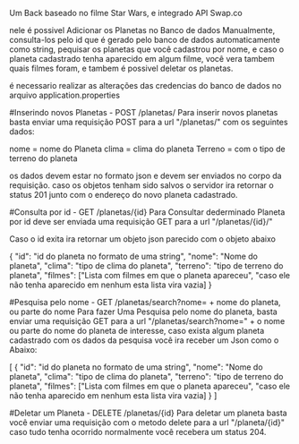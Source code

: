 Um Back baseado no filme Star Wars, e integrado API Swap.co

nele é possivel Adicionar os Planetas no Banco de dados Manualmente, consulta-los pelo id que é gerado pelo banco de dados automaticamente como string, pequisar os planetas que você cadastrou por nome, e caso o planeta cadastrado tenha aparecido em algum filme, você vera tambem quais filmes foram, e tambem é possivel deletar os planetas.

é necessario realizar as alterações das credencias do banco de dados no arquivo application.properties



#Inserindo novos Planetas - POST /planetas/
Para inserir novos planetas basta enviar uma requisição POST para a url "/planetas/" com os seguintes dados:

nome = nome do Planeta
clima = clima do planeta
Terreno = com o tipo de terreno do planeta

os dados devem estar no formato json e devem ser enviados no corpo da requisição.
caso os objetos tenham sido salvos o servidor ira retornar o status 201 junto com o endereço do novo planeta cadastrado.


#Consulta por id - GET /planetas/{id}
Para Consultar dederminado Planeta por id deve ser enviada uma requisição GET para a url "/planetas/{id}/"

Caso o id exita ira retornar um objeto json parecido com o objeto abaixo

{
    "id": "id do planeta no formato de uma string",
    "nome": "Nome do planeta",
    "clima": "tipo de clima do planeta",
    "terreno": "tipo de terreno do planeta",
    "filmes": ["Lista com filmes em que o planeta apareceu",
    "caso ele não tenha aparecido em nenhum esta lista vira vazia]
}


#Pesquisa pelo nome - GET /planetas/search?nome= + nome do planeta, ou parte do nome
Para fazer Uma Pesquisa pelo nome do planeta, basta enviar uma requisição GET para a url "/planetas/search?nome=" + o nome ou parte do nome do planeta de interesse, caso exista algum planeta cadastrado com os dados da pesquisa você ira receber um Json como o Abaixo:

[
    {
        "id": "id do planeta no formato de uma string",
        "nome": "Nome do planeta",
        "clima": "tipo de clima do planeta",
        "terreno": "tipo de terreno do planeta",
        "filmes": ["Lista com filmes em que o planeta apareceu",
        "caso ele não tenha aparecido em nenhum esta lista vira vazia]
    }
]

#Deletar um Planeta - DELETE /planetas/{id}
Para deletar um planeta basta você enviar uma requisição com o metodo delete para a url "/planeta/{id}"
caso tudo tenha ocorrido normalmente você recebera um status 204.
